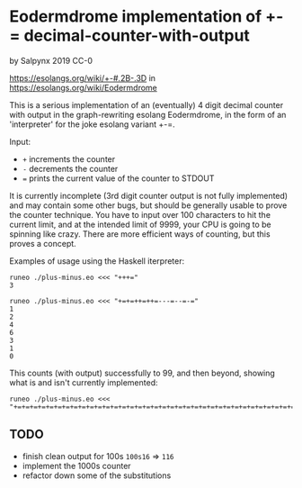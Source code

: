 # Eodermdrome implementation of +-= decimal-counter-with-output
by Salpynx 2019 CC-0

https://esolangs.org/wiki/+-#.2B-.3D
in
https://esolangs.org/wiki/Eodermdrome

This is a serious implementation of an (eventually) 4 digit decimal counter with output in the graph-rewriting esolang Eodermdrome, in the form of an 'interpreter' for the joke esolang variant +-=.

Input:
* `+` increments the counter
* `-` decrements the counter
* `=` prints the current value of the counter to STDOUT

It is currently incomplete (3rd digit counter output is not fully implemented) and may contain some other bugs, but should be generally usable to prove the counter technique. You have to input over 100 characters to hit the current limit, and at the intended limit of 9999, your CPU is going to be spinning like crazy. There are more efficient ways of counting, but this proves a concept.  

Examples of usage using the Haskell iterpreter:

    runeo ./plus-minus.eo <<< "+++="
    3

    runeo ./plus-minus.eo <<< "+=+=++=++=---=--=-="
    1 
    2 
    4 
    6 
    3 
    1 
    0

This counts (with output) successfully to 99, and then beyond, showing what is and isn't currently implemented:

    runeo ./plus-minus.eo <<< "+=+=+=+=+=+=+=+=+=+=+=+=+=+=+=+=+=+=+=+=+=+=+=+=+=+=+=+=+=+=+=+=+=+=+=+=+=+=+=+=+=+=+=+=+=+=+=+=+=+=+=+=+=+=+=+=+=+=+=+=+=+=+=+=+=+=+=+=+=+=+=+=+=+=+=+=+=+=+=+=+=+=+=+=+=+=+=+=+=+=+=+=+=+=+=+=+=+=+=+=+=+=+=+="

## TODO
* finish clean output for 100s `100s16` => `116`
* implement the 1000s counter
* refactor down some of the substitutions

